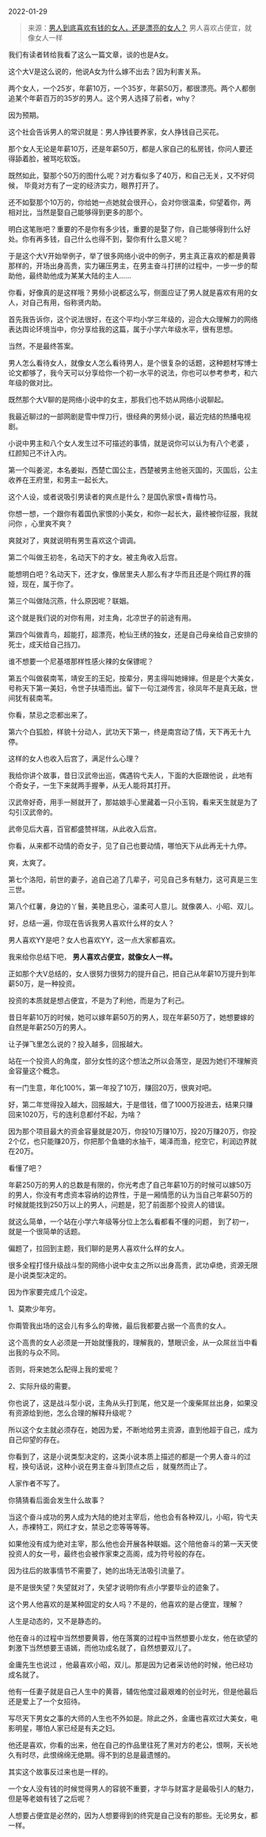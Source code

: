 2022-01-29

> 来源：[男人到底喜欢有钱的女人，还是漂亮的女人？](http://mp.weixin.qq.com/s?__biz=MzU0MjYwNDU2Mw==&mid=2247503636&idx=1&sn=87410780fae0fe37b85ba3e36a9e40c5&chksm=fb1aa368cc6d2a7e7c9281dcd40e875ea2c9732435ad1a083c957d1616e3168d5dd20e1cd8df&scene=27#wechat_redirect)
> 男人喜欢占便宜，就像女人一样

我们有读者转给我看了这么一篇文章，谈的也是A女。  

  

这个大V是这么说的，他说A女为什么嫁不出去？因为利害关系。  

  

两个女人，一个25岁，年薪10万，一个35岁，年薪50万，都很漂亮。两个人都倒追某个年薪百万的35岁的男人。这个男人选择了前者，why？  

  

因为预期。  

  

这个社会告诉男人的常识就是：男人挣钱要养家，女人挣钱自己买花。

  

那个女人无论是年薪10万，还是年薪50万，都是人家自己的私房钱，你问人要还得舔着脸，被骂吃软饭。

  

既然如此，娶那个50万的图什么呢？对方看似多了40万，和自己无关，又不好伺候， 毕竟对方有了一定的经济实力，眼界打开了。

  

还不如娶那个10万的，你给她一点她就会很开心，会对你很温柔，仰望着你，两相对比，当然是娶自己能够得到更多的那个。  

  

明白这笔账吧？重要的不是你有多少钱，重要的是娶了你，自己能够得到什么好处。你有再多钱，自己什么也得不到，娶你有什么意义呢？

  

于是这个大V开始举例子，举了很多网络小说中的例子，男主真正喜欢的都是黄蓉那样的，开场出身高贵，实力碾压男主，在男主奋斗打拼的过程中，一步一步的帮助他，最终助他成为某某大陆的主人......  

  

你看，好像真的是这样哦？男频小说都这么写，侧面应证了男人就是喜欢有用的女人，对自己有用，俗称贤内助。  

  

首先我告诉你，这个说法很好，在这个平均小学三年级的，迎合大众理解力的网络表达舆论环境当中，你分享给我的这篇，属于小学六年级水平，很有思想。

  

当然，不是最终答案。  

  

男人怎么看待女人，就像女人怎么看待男人，是个很复杂的话题，这种题材写博士论文都够了，我今天可以分享给你一个初一水平的说法，你也可以参考参考，和六年级的做对比。  

  

既然那个大V聊的是网络小说中的女主，那我们也不妨从网络小说聊起。  

  

我最近聊过的一部网剧是雪中悍刀行，很经典的男频小说，最近完结的热播电视剧。  

  

小说中男主和八个女人发生过不可描述的事情，就是说你可以认为有八个老婆 ，红颜知己不计入内。  

  

第一个叫姜泥，本名姜姒，西楚亡国公主，西楚被男主他爸灭国的，灭国后，公主收养在王府里，和男主一起长大。

  

这个人设，或者说吸引男读者的爽点是什么？是国仇家恨+青梅竹马。

  

你想一想，一个跟你有着国仇家恨的小美女，和你一起长大，最终被你征服，我就问你 ，心里爽不爽？

  

爽就对了，爽就说明有男生喜欢这个调调。  

  

第二个叫做王初冬，名动天下的才女。被主角收入后宫。

  

能想明白吧？名动天下，还才女，像居里夫人那么有才华而且还是个网红界的薇娅，现在，属于你了。

  

第三个叫做陆沉燕，什么原因呢？联姻。

  

这个就是我们说的对你有用，对主角，北凉世子的前途有用。

  

第四个叫做青鸟，超能打，超漂亮，枪仙王绣的独女，还是自己母亲给自己安排的死士，成天给自己挡刀。

  

谁不想要一个尼基塔那样性感火辣的女保镖呢？

  

第五个叫做裴南苇，靖安王的王妃，按辈分，男主得叫她婶婶。但是是个大美女，号称天下第一美妇，令世子扶墙而出。留下一句江湖传言，徐凤年不是真无敌，世间犹有裴南苇。

  

你看，禁忌之恋都出来了。  

  

第六个白狐脸，样貌十分动人，武功天下第一，终是南宫动了情，天下再无十九停。

  

这样的女人也收入后宫了，满足什么心理？  

  

我给你讲个故事，昔日汉武帝出巡，偶遇钩弋夫人，下面的大臣跟他说 ，此地有个奇女子，一生下来就两手握拳，从无人能将其打开。

  

汉武帝好奇，用手一掰就开了，那姑娘手心里藏着一只小玉钩，看来天生就是为了勾引汉武帝的。

  

武帝见后大喜，百官都盛赞祥瑞，从此收入后宫。

  

你看，从来都不动情的奇女子，见了自己也要动情，哪怕天下从此再无十九停。  

  

爽，太爽了。  

  

第七个洛阳，前世的妻子，追自己追了几辈子，可见自己多有魅力，这可真是三生三世。  

  

第八个红薯，身边的丫鬟，美艳且忠心，温柔可人意儿。就像袭人、小昭、双儿。

  

好，总结一遍，你现在告诉我男人喜欢什么样的女人？  

  

男人喜欢YY是吧？女人也喜欢YY，这一点大家都喜欢。  

  

我来给你总结下吧， **男人喜欢占便宜，就像女人一样。**  

  

正如那个大V总结的，女人很努力很努力的提升自己，把自己从年薪10万提升到年薪50万，是一种投资。  

  

投资的本质就是想占便宜，不是为了利他，而是为了利己。

  

昔日年薪10万的时候，她可以嫁年薪50万的男人，现在年薪50万了，她想要嫁的自然是年薪250万的男人。

  

让子弹飞里怎么说的？投入越多，回报越大。

  

站在一个投资人的角度，部分女性的这个想法之所以会落空，是因为她们不理解资金容量这个概念。  

  

有一门生意，年化100%，第一年投了10万，赚回20万，很爽对吧。  

  

好，第二年觉得投入越大，回报越大，于是借钱，借了1000万投进去，结果只赚回来1020万，亏的连利息都付不起，为啥？

  

因为那个项目最大的资金容量就是20万，你投10万赚10万，投20万赚20万，你投2个亿，也只能赚20万，你把那个鱼塘的水抽干，竭泽而渔，挖空它，利润边界就在20万。  

  

看懂了吧？  

  

年薪250万的男人的总数是有限的，你光考虑了自己年薪10万的时候可以嫁50万的男人，你没有考虑资本容纳的边界性，于是一厢情愿的认为当自己年薪50万的时候就能找到250万以上的男人，问题是，犯了前面那个投资人的错误。

  

就这么简单，一个站在小学六年级等分位上怎么看都看不懂的问题， 到了初一，就是一个很简单的话题。  

  

偏题了，拉回到主题，我们聊的是男人喜欢什么样的女人。  

  

很多全程打怪升级战斗型的网络小说中女主之所以出身高贵，武功卓绝，资源无限是小说类型决定的。  

  

因为作家要完成几个设定。  

  

1、莫欺少年穷。

  

你甭管我出场的这会儿有多么的卑微，最后我都要占据一个高贵的女人。

  

这个高贵的女人必须是一开始就懂我的，理解我的，慧眼识金，从一众屌丝当中看出我的与众不同。  

  

否则，将来她怎么配得上我的爱呢？

  

2、实际升级的需要。  

  

你也说了，这是战斗型小说，主角从头打到尾，他又是一个废柴屌丝出身，如果没有资源给到他，怎么合理的解释升级呢？  

  

所以这个女主就必须存在，她因为爱，不断地给男主资源，直到他超于自己，成为自己仰望的存在。  

  

你看到了，这是小说类型决定的，这类小说本质上描述的都是一个男人奋斗的过程，换句话说，这种小说在男主奋斗到顶点之后 ，就戛然而止了。  

  

人家作者不写了。

  

你猜猜看后面会发生什么故事？  

  

当这个奋斗成功的男人成为大陆的绝对主宰后，他也会有各种双儿，小昭，钩弋夫人，赤裸特工，网红才女，禁忌之恋等等等等。

  

如果他没有成为绝对主宰，那么他也会开展各种联姻。这个陪他奋斗的第一天天使投资人的女一号，最终也会被作家束之高阁，成为符号般的存在。  

  

因为往后的故事情节不需要了，她的出场无法吸引流量了。

  

是不是很失望？失望就对了，失望才说明你有点小学要毕业的迹象了。  

  

这个男人他喜欢的是某种固定的女人吗？不是的，他喜欢的是占便宜，理解？  

  

人生是动态的，又不是静态的。

  

他在奋斗的过程中当然想要黄蓉，他在落寞的过程中当然想要小龙女，他在欲望的刺激下当然想要王语嫣，而他功成名就了，自然想要双儿了。  

  

金庸先生也说过 ，他最喜欢小昭，双儿。那是因为记者采访他的时候，他已经功成名就了。  

  

他有一任妻子就是自己人生中的黄蓉，辅佐他度过最艰难的创业时光，但是他最后还是爱上了一个女招待。  

  

写尽天下男女之事的大师的人生也不外如是。除此之外，金庸也喜欢过大美女，电影明星，哪怕人家已经是有夫之妇。  

  

他还是喜欢，你看的出来，他在自己的作品里往死了黑对方的老公，恨啊，天长地久有时尽，此恨绵绵无绝期。得不到的总是最遗憾的。

  

其实这个故事反过来也是一样的。  

  

一个女人没有钱的时候觉得男人的容貌不重要，才华与财富才是最吸引人的魅力，但是等老娘有钱了之后呢？  

  

人想要占便宜是必然的，因为人想要得到的终究是自己没有的那些。无论男女，都一样。

